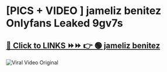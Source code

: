 
 # [PICS + VIDEO ] jameliz benitez Onlyfans Leaked 9gv7s

## <h2><a href="https://clipsfans.com/jameliz_benitez&ref=git">🔗 Click to LINKS ⏩⏩ 👉 🟢 jameliz benitez </a></h2>

<a href="https://clipsfans.com/jameliz_benitez&ref=git" rel="nofollow" data-target="animated-image.originalLink"><img src="https://i.ibb.co.com/xMMVF88/686577567.gif" alt="Viral Video Original" style="max-width: 100%; display: inline-block;" data-target="animated-image.originalImage"></a>

